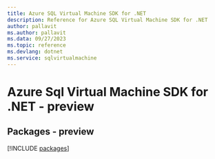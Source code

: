 ```yaml
---
title: Azure SQL Virtual Machine SDK for .NET
description: Reference for Azure SQL Virtual Machine SDK for .NET
author: pallavit
ms.author: pallavit
ms.data: 09/27/2023
ms.topic: reference
ms.devlang: dotnet
ms.service: sqlvirtualmachine
---
```

# Azure Sql Virtual Machine SDK for .NET - preview
## Packages - preview
[!INCLUDE [packages](sql-virtual-machine-index.md)]